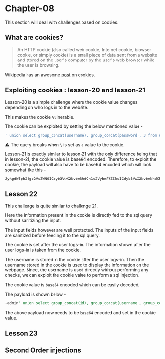 # Chapter-08

This section will deal with challenges based on cookies. 

## What are cookies?

> An HTTP cookie (also called web cookie, Internet cookie, browser cookie, or simply cookie) is a small piece of data sent from a website and stored on the user's computer by the user's web browser while the user is browsing.

Wikipedia has an awesome [post](https://en.wikipedia.org/wiki/HTTP_cookie) on cookies.

## Exploiting cookies : lesson-20 and lesson-21

Lesson-20 is a simple challenge where the cookie value changes depending on who logs in to the website. 

This makes the cookie vulnerable. 

The cookie can be exploited by setting the below mentioned value - 

```sql 
' union select group_concat(username), group_concat(password), 3 from users #
```

:warning: The query breaks when ```\``` is set as a value to the cookie. 

Lesson-21 is exactly similar to lesson-21 with the only difference being that in lesson-21, the cookie value is base64 encoded. Therefore, to exploit the cookie, the payload will also have to be base64 encoded which will look somewhat like this - 

```
JykgdW5pb24gc2VsZWN0IGdyb3VwX2NvbmNhdCh1c2VybmFtZSksIGdyb3VwX2NvbmNhdChwYXNzd29yZCksIDMgZnJvbSB1c2VycyAj
```

## Lesson 22

This challenge is quite similar to challenge 21. 

Here the information present in the cookie is directly fed to the sql query without sanitizing the input. 

The input fields however are well protected. The inputs of the input fields are sanitized before feeding it to the sql query. 

The cookie is set after the user logs-in. The information shown after the user logs-in is taken from the cookie. 

The username is stored in the cookie after the user logs-in. Then the username stored in the cookie is used to display the information on the webpage. Since, the username is used directly without performing any checks, we can exploit the cookie value to perform a sql injection. 

The cookie value is ```base64``` encoded which can be easily decoded. 

The payload is shown below -

```sql
-admin" union select group_concat(id), group_concat(username), group_concat(password) from users limit 0, 1 #
```

The above payload now needs to be ```base64``` encoded and set in the cookie value.

## Lesson 23



## Second Order injections

